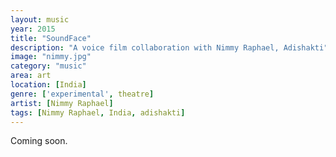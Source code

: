 ```yaml
---
layout: music
year: 2015
title: "SoundFace"
description: "A voice film collaboration with Nimmy Raphael, Adishakti"
image: "nimmy.jpg"
category: "music"
area: art
location: [India]
genre: ['experimental', theatre]
artist: [Nimmy Raphael]
tags: [Nimmy Raphael, India, adishakti]
---
```


Coming soon.